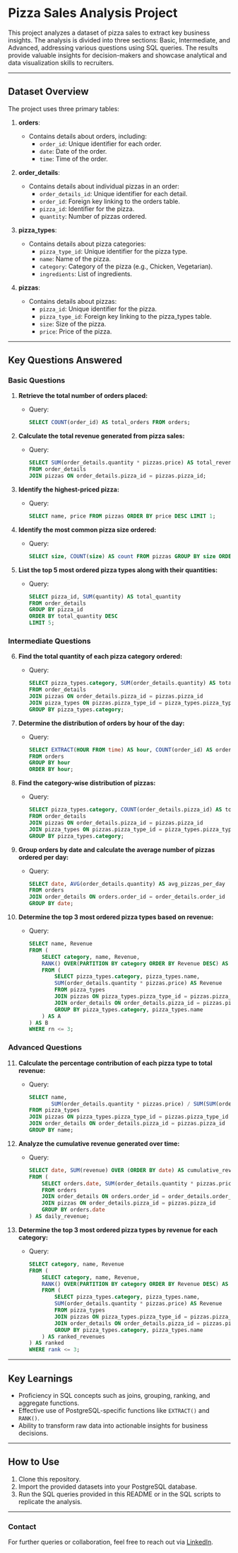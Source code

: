 # Pizza Sales Analysis Project

This project analyzes a dataset of pizza sales to extract key business insights. The analysis is divided into three sections: Basic, Intermediate, and Advanced, addressing various questions using SQL queries. The results provide valuable insights for decision-makers and showcase analytical and data visualization skills to recruiters.

---

## Dataset Overview

The project uses three primary tables:

1. **orders**:
   - Contains details about orders, including:
     - `order_id`: Unique identifier for each order.
     - `date`: Date of the order.
     - `time`: Time of the order.

2. **order_details**:
   - Contains details about individual pizzas in an order:
     - `order_details_id`: Unique identifier for each detail.
     - `order_id`: Foreign key linking to the orders table.
     - `pizza_id`: Identifier for the pizza.
     - `quantity`: Number of pizzas ordered.

3. **pizza_types**:
   - Contains details about pizza categories:
     - `pizza_type_id`: Unique identifier for the pizza type.
     - `name`: Name of the pizza.
     - `category`: Category of the pizza (e.g., Chicken, Vegetarian).
     - `ingredients`: List of ingredients.

4. **pizzas**:
   - Contains details about pizzas:
     - `pizza_id`: Unique identifier for the pizza.
     - `pizza_type_id`: Foreign key linking to the pizza_types table.
     - `size`: Size of the pizza.
     - `price`: Price of the pizza.

---

## Key Questions Answered

### Basic Questions

1. **Retrieve the total number of orders placed:**
   - Query:
     ```sql
     SELECT COUNT(order_id) AS total_orders FROM orders;
     ```

2. **Calculate the total revenue generated from pizza sales:**
   - Query:
     ```sql
     SELECT SUM(order_details.quantity * pizzas.price) AS total_revenue
     FROM order_details
     JOIN pizzas ON order_details.pizza_id = pizzas.pizza_id;
     ```

3. **Identify the highest-priced pizza:**
   - Query:
     ```sql
     SELECT name, price FROM pizzas ORDER BY price DESC LIMIT 1;
     ```

4. **Identify the most common pizza size ordered:**
   - Query:
     ```sql
     SELECT size, COUNT(size) AS count FROM pizzas GROUP BY size ORDER BY count DESC LIMIT 1;
     ```

5. **List the top 5 most ordered pizza types along with their quantities:**
   - Query:
     ```sql
     SELECT pizza_id, SUM(quantity) AS total_quantity
     FROM order_details
     GROUP BY pizza_id
     ORDER BY total_quantity DESC
     LIMIT 5;
     ```

### Intermediate Questions

6. **Find the total quantity of each pizza category ordered:**
   - Query:
     ```sql
     SELECT pizza_types.category, SUM(order_details.quantity) AS total_quantity
     FROM order_details
     JOIN pizzas ON order_details.pizza_id = pizzas.pizza_id
     JOIN pizza_types ON pizzas.pizza_type_id = pizza_types.pizza_type_id
     GROUP BY pizza_types.category;
     ```

7. **Determine the distribution of orders by hour of the day:**
   - Query:
     ```sql
     SELECT EXTRACT(HOUR FROM time) AS hour, COUNT(order_id) AS order_count
     FROM orders
     GROUP BY hour
     ORDER BY hour;
     ```

8. **Find the category-wise distribution of pizzas:**
   - Query:
     ```sql
     SELECT pizza_types.category, COUNT(order_details.pizza_id) AS total_pizzas
     FROM order_details
     JOIN pizzas ON order_details.pizza_id = pizzas.pizza_id
     JOIN pizza_types ON pizzas.pizza_type_id = pizza_types.pizza_type_id
     GROUP BY pizza_types.category;
     ```

9. **Group orders by date and calculate the average number of pizzas ordered per day:**
   - Query:
     ```sql
     SELECT date, AVG(order_details.quantity) AS avg_pizzas_per_day
     FROM orders
     JOIN order_details ON orders.order_id = order_details.order_id
     GROUP BY date;
     ```

10. **Determine the top 3 most ordered pizza types based on revenue:**
    - Query:
      ```sql
      SELECT name, Revenue
      FROM (
          SELECT category, name, Revenue,
          RANK() OVER(PARTITION BY category ORDER BY Revenue DESC) AS rn
          FROM (
              SELECT pizza_types.category, pizza_types.name,
              SUM(order_details.quantity * pizzas.price) AS Revenue
              FROM pizza_types
              JOIN pizzas ON pizza_types.pizza_type_id = pizzas.pizza_type_id
              JOIN order_details ON order_details.pizza_id = pizzas.pizza_id
              GROUP BY pizza_types.category, pizza_types.name
          ) AS A
      ) AS B
      WHERE rn <= 3;
      ```

### Advanced Questions

11. **Calculate the percentage contribution of each pizza type to total revenue:**
    - Query:
      ```sql
      SELECT name, 
             SUM(order_details.quantity * pizzas.price) / SUM(SUM(order_details.quantity * pizzas.price)) OVER () * 100 AS percentage_contribution
      FROM pizza_types
      JOIN pizzas ON pizza_types.pizza_type_id = pizzas.pizza_type_id
      JOIN order_details ON order_details.pizza_id = pizzas.pizza_id
      GROUP BY name;
      ```

12. **Analyze the cumulative revenue generated over time:**
    - Query:
      ```sql
      SELECT date, SUM(revenue) OVER (ORDER BY date) AS cumulative_revenue
      FROM (
          SELECT orders.date, SUM(order_details.quantity * pizzas.price) AS revenue
          FROM orders
          JOIN order_details ON orders.order_id = order_details.order_id
          JOIN pizzas ON order_details.pizza_id = pizzas.pizza_id
          GROUP BY orders.date
      ) AS daily_revenue;
      ```

13. **Determine the top 3 most ordered pizza types by revenue for each category:**
    - Query:
      ```sql
      SELECT category, name, Revenue
      FROM (
          SELECT category, name, Revenue,
          RANK() OVER(PARTITION BY category ORDER BY Revenue DESC) AS rank
          FROM (
              SELECT pizza_types.category, pizza_types.name,
              SUM(order_details.quantity * pizzas.price) AS Revenue
              FROM pizza_types
              JOIN pizzas ON pizza_types.pizza_type_id = pizzas.pizza_type_id
              JOIN order_details ON order_details.pizza_id = pizzas.pizza_id
              GROUP BY pizza_types.category, pizza_types.name
          ) AS ranked_revenues
      ) AS ranked
      WHERE rank <= 3;
      ```

---

## Key Learnings

- Proficiency in SQL concepts such as joins, grouping, ranking, and aggregate functions.
- Effective use of PostgreSQL-specific functions like `EXTRACT()` and `RANK()`.
- Ability to transform raw data into actionable insights for business decisions.

---

## How to Use

1. Clone this repository.
2. Import the provided datasets into your PostgreSQL database.
3. Run the SQL queries provided in this README or in the SQL scripts to replicate the analysis.

---

### Contact
For further queries or collaboration, feel free to reach out via [LinkedIn](www.linkedin.com/in/padmach-behera).
